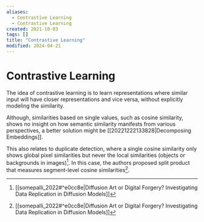```yaml
---
aliases:
  - Contrastive Learning
  - Contrastive Learning
created: 2021-10-03
tags: []
title: "Contrastive Learning"
modified: 2024-04-21
---
```


# Contrastive Learning

The idea of contrastive learning is to learn representations where similar input will have closer representations and vice versa, without explicitly modeling the similarity.

Although, similarities based on single values, such as cosine similarity, shows no insight on how semantic similarity manifests from various perspectives, a better solution might be [[20221222133828|Decomposing Embeddings]].

This also relates to duplicate detection, where a single cosine similarity only shows global pixel similarities but never the local similarities (objects or backgrounds in images)[^1]. In this case, the authors proposed split product that measures segment-level cosine similarities[^1].

[^1]: [[somepalli_2022#^e0cc8e|Diffusion Art or Digital Forgery? Investigating Data Replication in Diffusion Models]]